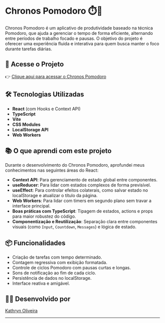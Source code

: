 # Chronos Pomodoro ⏱️🍅

Chronos Pomodoro é um aplicativo de produtividade baseado na técnica Pomodoro, que ajuda a gerenciar o tempo de forma eficiente, alternando entre períodos de trabalho focado e pausas. O objetivo do projeto é oferecer uma experiência fluida e interativa para quem busca manter o foco durante tarefas diárias.

## 🚀 Acesse o Projeto

👉 [Clique aqui para acessar o Chronos Pomodoro](https://chronos-pomodoro-orcin.vercel.app/)

## 🛠️ Tecnologias Utilizadas

- **React** (com Hooks e Context API)
- **TypeScript**
- **Vite**
- **CSS Modules**
- **LocalStorage API**
- **Web Workers**

## 📚 O que aprendi com este projeto

Durante o desenvolvimento do Chronos Pomodoro, aprofundei meus conhecimentos nas seguintes áreas do React:

- **Context API**: Para gerenciamento de estado global entre componentes.
- **useReducer**: Para lidar com estados complexos de forma previsível.
- **useEffect**: Para controlar efeitos colaterais, como salvar estado no localStorage e atualizar o título da página.
- **Web Workers**: Para lidar com timers em segundo plano sem travar a interface principal.
- **Boas práticas com TypeScript**: Tipagem de estados, actions e props para maior robustez do código.
- **Componentização e Reutilização**: Separação clara entre componentes visuais (como `Input`, `Countdown`, `Messages`) e lógica de estado.

## 📦 Funcionalidades

- Criação de tarefas com tempo determinado.
- Contagem regressiva com exibição formatada.
- Controle de ciclos Pomodoro com pausas curtas e longas.
- Sons de notificação ao fim de cada ciclo.
- Persistência de dados no localStorage.
- Interface reativa e amigável.

## 🧑‍💻 Desenvolvido por

[Kathryn Oliveira](https://github.com/KathrynOliveira)

---
